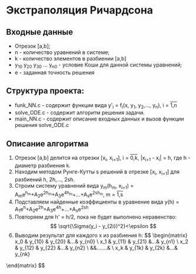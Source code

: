 # Экстраполяция Ричардсона
## Входные данные
* Отрезок [a,b];
* n - количество уравнений в системе;
* k - количество элементов в разбиении [a,b]
* y<sub>10</sub> y<sub>20</sub> y<sub>30</sub> ... y<sub>n0</sub> - условие Коши для данной системы уравнений;
* e - заданная точность решения

## Структура проекта:
* funk_NN.c - содержит функции вида y'<sub>i</sub> = f<sub>i</sub>(x, y<sub>1</sub>, y<sub>2</sub>,..., y<sub>n</sub>), i = <span style="text-decoration: overline;">1,n</span>
* solve_ODE.c - содержит алгоритм решения задачи.
* main_NN.c - содержит описание входных данных и вызов функции решения solve_ODE.c
## Описание алгоритма
1. Отрезок [a,b] делится на отрезки [x<sub>i</sub>, x<sub>i+1</sub>], i = <span style="text-decoration: overline;">0,k</span>, |x<sub>i+1</sub> - x<sub>i</sub>| = h, где h - диаметр разбиения k.
2. Находим методом Рунге-Кутты s решений в отрезке [x<sub>i</sub>, x<sub>i+1</sub>] для разбиений h, 2h,..., 2sh.
3. Строим систему уравнений вида y<sub>m</sub>(h<sub>m</sub>, x<sub>i+1</sub>) = A<sub>m</sub>e<sup>h<sub>m</sub></sup>+A<sub>2</sub>e<sup>2h<sub>m</sub></sup>+A<sub>3</sub>e<sup>4h<sub>m</sub></sup>+...+A<sub>s</sub>e<sup>2sh<sub>m</sub></sup>, m = <span style="text-decoration: overline;">1,s</span>
4. Подставляем найденные коэффициенты в уравнение вида y(h) = A<sub>1</sub>e<sup>h</sup>+A<sub>2</sub>e<sup>2h</sup>+A<sub>3</sub>e<sup>4h</sup>+...+A<sub>s</sub>e<sup>2sh</sup>
5. Повторяем для h' = h/2, пока не будет выполнено неравенство:
$$
\sqrt{\Sigma(y_i - y_{2i})^2}<\epsilon
$$
6. Выводим результат для каждого x из разбиения h:
$$
\begin{matrix}
x_0 & y_{10} & y_{20} &...& y_{n0} \\
x_1 & y_{11} & y_{21} &...& y_{n1} \\
x_2 & y_{12} & y_{22} &...& y_{n2} \\
&&.......& \\
x_k & y_{1k} & y_{2k} &...& y_{nk}

\end{matrix}
$$



